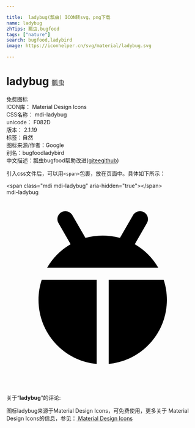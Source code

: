 ```yaml
---

title:  ladybug(瓢虫) ICON转svg、png下载
name: ladybug
zhTips: 瓢虫,bugfood
tags: ["nature"]
search: bugfood,ladybird
image: https://iconhelper.cn/svg/material/ladybug.svg

---
```


# ladybug  <small style="font-size: 60%;font-weight: 100">瓢虫</small>


<div class="detail-page">
<p>
<span><span class="badge-success badge">免费图标</span> </span>
<br/>
<span>
ICON库：
<span class="badge-secondary badge">Material Design Icons</span> 
</span>
<br/>
<span>
CSS名称：
<span class="badge-secondary badge">mdi-ladybug</span> 
</span>
<br/>
<span>
unicode：
<span class="badge-secondary badge">F082D</span> 
<copy-btn content='F082D' btn-title=""></copy-btn>
<copy-btn :content='String.fromCodePoint(parseInt("F082D", 16))' btn-title="复制U"></copy-btn>
</span>
<br/>
<span>
版本：
<span class="badge-secondary badge">2.1.19</span> 
</span><br/><span>标签：<span class="badge-light badge"><router-link to="/tags/nature.html">自然</router-link></span></span>
<br/>
<span>图标来源/作者：<span class="badge-light badge">Google</span></span> 
<br/>
<span>别名：<span class="badge-light badge">bugfood</span><span class="badge-light badge">ladybird</span></span><br/><span class="zh-detail">中文描述：<span class="badge-primary badge">瓢虫</span><span class="badge-primary badge">bugfood</span><span class="help-link"><span>帮助改进</span>(<a href="https://gitee.com/liuwave/icon-helper/edit/master/json/material/ladybug.json" target="_blank" rel="noopener noreferrer">gitee</a><a href="https://github.com/liuwave/icon-helper/edit/master/json/material/ladybug.json" target="_blank" rel="noopener noreferrer">github</a></span>)</span><br/>
</p>
</div>
<div class="alert alert-dark">
  <i class="mdi mdi-ladybug mdi-48px"></i>
  <i class="mdi mdi-ladybug mdi-36px"></i>
  <i class="mdi mdi-ladybug mdi-24px"></i>
  <i class="mdi mdi-ladybug mdi-18px"></i>
</div>
<div>
  <p>引入css文件后，可以用<code>&lt;span&gt;</code>包裹，放在页面中。具体如下所示：    
  </p>
  <div class="alert alert-primary" style="font-size: 14px">
    &lt;span class="mdi mdi-ladybug" aria-hidden="true"&gt;&lt;/span&gt;
    <copy-btn content='<span class="mdi mdi-ladybug" aria-hidden="true"></span>'></copy-btn>
  </div>
  <div class="alert alert-secondary">
    <i class="mdi mdi-ladybug"
    style="font-size: 24px"
    aria-hidden="true"></i> mdi-ladybug
    <copy-btn content="mdi-ladybug" btn-title="复制图标名称"></copy-btn>
  </div>
</div>
<div id="svg" class="svg-wrap">
<svg xmlns="http://www.w3.org/2000/svg" viewBox="0 0 24 24"><path d="M12,5C12.74,5 13.47,5.1 14.15,5.29L15.78,2.46C16.06,2 16.67,1.82 17.15,2.1C17.63,2.37 17.79,3 17.5,3.46L16,6.07C17.22,6.78 18.23,7.79 18.93,9H5.07C5.77,7.79 6.78,6.78 8,6.07L6.5,3.46C6.21,3 6.37,2.37 6.85,2.1C7.33,1.82 7.94,2 8.22,2.46L9.85,5.29C10.53,5.1 11.26,5 12,5M20,13C20,17.17 16.82,20.59 12.75,20.97V10.5H19.6C19.86,11.29 20,12.13 20,13M4,13C4,12.13 4.14,11.29 4.4,10.5H11.25V20.97C7.18,20.59 4,17.17 4,13Z" /></svg>
</div>
<detail full-name='mdi-ladybug'></detail>
<div class="icon-detail__container">
<p>关于“<b>ladybug</b>”的评论:</p>
</div>
<Vssue title="关于“ladybug”的评论" />    
<div><p>图标ladybug来源于Material Design Icons，可免费使用，更多关于 Material Design Icons的信息，参见：<a target="_blank" href="https://iconhelper.cn/material.html"> Material Design Icons</a>
</p></div>

